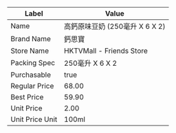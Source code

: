 | Label           | Value                    |
| --------------- | ------------------------ |
| Name            | 高鈣原味豆奶 (250毫升 X 6 X 2)   |
| Brand Name      | 鈣思寶                      |
| Store Name      | HKTVMall - Friends Store |
| Packing Spec    | 250毫升 X 6 X 2            |
| Purchasable     | true                     |
| Regular Price   | 68.00                    |
| Best Price      | 59.90                    |
| Unit Price      | 2.00                     |
| Unit Price Unit | 100ml                    |
